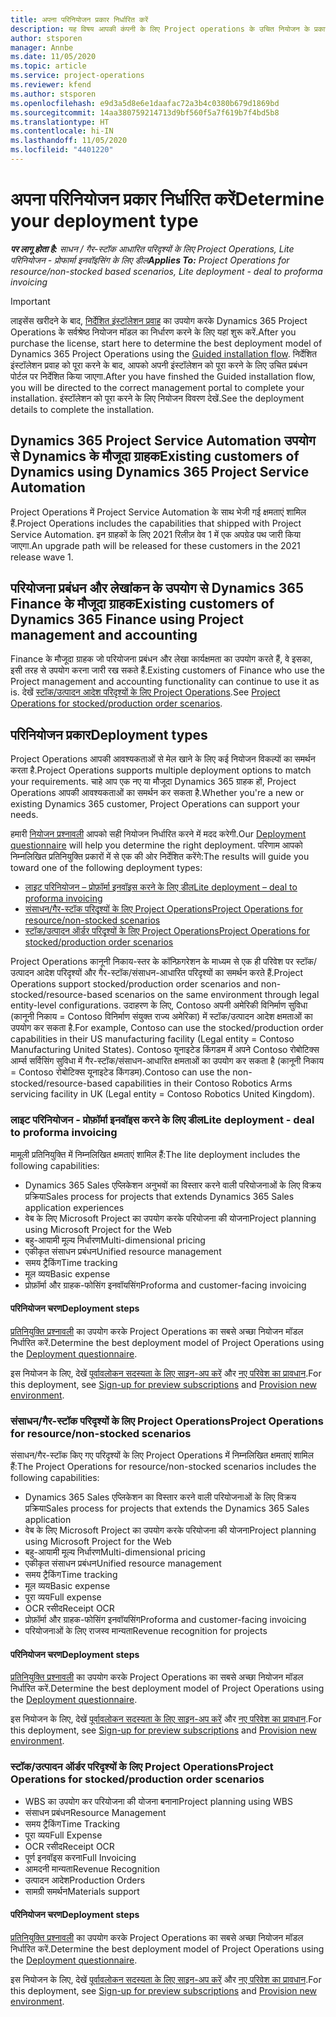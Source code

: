 ```yaml
---
title: अपना परिनियोजन प्रकार निर्धारित करें
description: यह विषय आपकी कंपनी के लिए Project operations के उचित नियोजन के प्रकार को निर्धारित करने में आपकी मदद करने हेतु जानकारी प्रदान करता है.
author: stsporen
manager: Annbe
ms.date: 11/05/2020
ms.topic: article
ms.service: project-operations
ms.reviewer: kfend
ms.author: stsporen
ms.openlocfilehash: e9d3a5d8e6e1daafac72a3b4c0380b679d1869bd
ms.sourcegitcommit: 14aa380759214713d9bf560f5a7f619b7f4bd5b8
ms.translationtype: HT
ms.contentlocale: hi-IN
ms.lasthandoff: 11/05/2020
ms.locfileid: "4401220"
---
```

# <a name="determine-your-deployment-type"></a><span data-ttu-id="17909-103">अपना परिनियोजन प्रकार निर्धारित करें</span><span class="sxs-lookup"><span data-stu-id="17909-103">Determine your deployment type</span></span>

<span data-ttu-id="17909-104">_**पर लागू होता है:** साधन / गैर-स्टॉक आधारित परिदृश्यों के लिए Project Operations, Lite परिनियोजन - प्रोफार्मा इनवॉइसिंग के लिए डील_</span><span class="sxs-lookup"><span data-stu-id="17909-104">_**Applies To:** Project Operations for resource/non-stocked based scenarios, Lite deployment - deal to proforma invoicing_</span></span>

> [!IMPORTANT]
> <span data-ttu-id="17909-105">लाइसेंस खरीदने के बाद, [निर्देशित इंस्टॉलेशन प्रवाह](https://aka.ms/provisionprojectoperations) का उपयोग करके Dynamics 365 Project Operations के सर्वश्रेष्ठ नियोजन मॉडल का निर्धारण करने के लिए यहां शुरू करें.</span><span class="sxs-lookup"><span data-stu-id="17909-105">After you purchase the license, start here to determine the best deployment model of Dynamics 365 Project Operations using the [Guided installation flow](https://aka.ms/provisionprojectoperations).</span></span>
> <span data-ttu-id="17909-106">निर्देशित इंस्टॉलेशन प्रवाह को पूरा करने के बाद, आपको अपनी इंस्टॉलेशन को पूरा करने के लिए उचित प्रबंधन पोर्टल पर निर्देशित किया जाएगा.</span><span class="sxs-lookup"><span data-stu-id="17909-106">After you have finshed the Guided installation flow, you will be directed to the correct management portal to complete your installation.</span></span> <span data-ttu-id="17909-107">इंस्टॉलेशन को पूरा करने के लिए नियोजन विवरण देखें.</span><span class="sxs-lookup"><span data-stu-id="17909-107">See the deployment details to complete the installation.</span></span>


## <a name="existing-customers-of-dynamics-using-dynamics-365-project-service-automation"></a><span data-ttu-id="17909-108">Dynamics 365 Project Service Automation उपयोग से Dynamics के मौजूदा ग्राहक</span><span class="sxs-lookup"><span data-stu-id="17909-108">Existing customers of Dynamics using Dynamics 365 Project Service Automation</span></span>
<span data-ttu-id="17909-109">Project Operations में Project Service Automation के साथ भेजी गई क्षमताएं शामिल हैं.</span><span class="sxs-lookup"><span data-stu-id="17909-109">Project Operations includes the capabilities that shipped with Project Service Automation.</span></span> <span data-ttu-id="17909-110">इन ग्राहकों के लिए 2021 रिलीज़ वेव 1 में एक अपग्रेड पथ जारी किया जाएगा.</span><span class="sxs-lookup"><span data-stu-id="17909-110">An upgrade path will be released for these customers in the 2021 release wave 1.</span></span>

## <a name="existing-customers-of-dynamics-365-finance-using-project-management-and-accounting"></a><span data-ttu-id="17909-111">परियोजना प्रबंधन और लेखांकन के उपयोग से Dynamics 365 Finance के मौजूदा ग्राहक</span><span class="sxs-lookup"><span data-stu-id="17909-111">Existing customers of Dynamics 365 Finance using Project management and accounting</span></span> 

<span data-ttu-id="17909-112">Finance के मौजूदा ग्राहक जो परियोजना प्रबंधन और लेखा कार्यक्षमता का उपयोग करते हैं, वे इसका, इसी तरह से उपयोग करना जारी रख सकते हैं.</span><span class="sxs-lookup"><span data-stu-id="17909-112">Existing customers of Finance who use the Project management and accounting functionality can continue to use it as is.</span></span> <span data-ttu-id="17909-113">देखें [स्टॉक/उत्पादन आदेश परिदृश्यों के लिए Project Operations](#pma).</span><span class="sxs-lookup"><span data-stu-id="17909-113">See [Project Operations for stocked/production order scenarios](#pma).</span></span>


## <a name="deployment-types"></a><span data-ttu-id="17909-114">परिनियोजन प्रकार</span><span class="sxs-lookup"><span data-stu-id="17909-114">Deployment types</span></span>
<span data-ttu-id="17909-115">Project Operations आपकी आवश्यकताओं से मेल खाने के लिए कई नियोजन विकल्पों का समर्थन करता है.</span><span class="sxs-lookup"><span data-stu-id="17909-115">Project Operations supports multiple deployment options to match your requirements.</span></span> <span data-ttu-id="17909-116">चाहे आप एक नए या मौजूदा Dynamics 365 ग्राहक हों, Project Operations आपकी आवश्यकताओं का समर्थन कर सकता है.</span><span class="sxs-lookup"><span data-stu-id="17909-116">Whether you're a new or existing Dynamics 365 customer, Project Operations can support your needs.</span></span>

<span data-ttu-id="17909-117">हमारी [नियोजन प्रश्नावली](https://aka.ms/provisionprojectoperations) आपको सही नियोजन निर्धारित करने में मदद करेगी.</span><span class="sxs-lookup"><span data-stu-id="17909-117">Our [Deployment questionnaire](https://aka.ms/provisionprojectoperations) will help you determine the right deployment.</span></span> <span data-ttu-id="17909-118">परिणाम आपको निम्नलिखित प्रतिनियुक्ति प्रकारों में से एक की ओर निर्देशित करेंगे:</span><span class="sxs-lookup"><span data-stu-id="17909-118">The results will guide you toward one of the following deployment types:</span></span>

- [<span data-ttu-id="17909-119">लाइट परिनियोजन – प्रोफ़ॉर्मा इनवॉइस करने के लिए डील</span><span class="sxs-lookup"><span data-stu-id="17909-119">Lite deployment – deal to proforma invoicing</span></span>](#lite)
- [<span data-ttu-id="17909-120">संसाधन/गैर-स्टॉक परिदृश्यों के लिए Project Operations</span><span class="sxs-lookup"><span data-stu-id="17909-120">Project Operations for resource/non-stocked scenarios</span></span>](#integrated)
- [<span data-ttu-id="17909-121">स्टॉक/उत्पादन ऑर्डर परिदृश्यों के लिए Project Operations</span><span class="sxs-lookup"><span data-stu-id="17909-121">Project Operations for stocked/production order scenarios</span></span>](#pma)

<span data-ttu-id="17909-122">Project Operations कानूनी निकाय-स्तर के कॉन्फ़िगरेशन के माध्यम से एक ही परिवेश पर स्टॉक/उत्पादन आदेश परिदृश्यों और गैर-स्टॉक/संसाधन-आधारित परिदृश्यों का समर्थन करते हैं.</span><span class="sxs-lookup"><span data-stu-id="17909-122">Project Operations support stocked/production order scenarios and non-stocked/resource-based scenarios on the same environment through legal entity-level configurations.</span></span> <span data-ttu-id="17909-123">उदाहरण के लिए, Contoso अपनी अमेरिकी विनिर्माण सुविधा (कानूनी निकाय = Contoso विनिर्माण संयुक्त राज्य अमेरिका) में स्टॉक/उत्पादन आदेश क्षमताओं का उपयोग कर सकता है.</span><span class="sxs-lookup"><span data-stu-id="17909-123">For example, Contoso can use the stocked/production order capabilities in their US manufacturing facility (Legal entity = Contoso Manufacturing United States).</span></span> <span data-ttu-id="17909-124">Contoso यूनाइटेड किंगडम में अपने Contoso रोबोटिक्स आर्म्स सर्विसिंग सुविधा में गैर-स्टॉक/संसाधन-आधारित क्षमताओं का उपयोग कर सकता है (कानूनी निकाय = Contoso रोबोटिक्स यूनाइटेड किंगडम).</span><span class="sxs-lookup"><span data-stu-id="17909-124">Contoso can use the non-stocked/resource-based capabilities in their Contoso Robotics Arms servicing facility in UK (Legal entity = Contoso Robotics United Kingdom).</span></span>

### <a name="lite-deployment---deal-to-proforma-invoicing"></a><a  name="lite"></a><span data-ttu-id="17909-125">लाइट परिनियोजन - प्रोफ़ॉर्मा इनवॉइस करने के लिए डील</span><span class="sxs-lookup"><span data-stu-id="17909-125">Lite deployment - deal to proforma invoicing</span></span>

<span data-ttu-id="17909-126">मामूली प्रतिनियुक्ति में निम्नलिखित क्षमताएं शामिल हैं:</span><span class="sxs-lookup"><span data-stu-id="17909-126">The lite deployment includes the following capabilities:</span></span>

- <span data-ttu-id="17909-127">Dynamics 365 Sales एप्लिकेशन अनुभवों का विस्तार करने वाली परियोजनाओं के लिए विक्रय प्रक्रिया</span><span class="sxs-lookup"><span data-stu-id="17909-127">Sales process for projects that extends Dynamics 365 Sales application experiences</span></span>
- <span data-ttu-id="17909-128">वेब के लिए Microsoft Project का उपयोग करके परियोजना की योजना</span><span class="sxs-lookup"><span data-stu-id="17909-128">Project planning using Microsoft Project for the Web</span></span>
- <span data-ttu-id="17909-129">बहु-आयामी मूल्य निर्धारण</span><span class="sxs-lookup"><span data-stu-id="17909-129">Multi-dimensional pricing</span></span>
- <span data-ttu-id="17909-130">एकीकृत संसाधन प्रबंधन</span><span class="sxs-lookup"><span data-stu-id="17909-130">Unified resource management</span></span>
- <span data-ttu-id="17909-131">समय ट्रैकिंग</span><span class="sxs-lookup"><span data-stu-id="17909-131">Time tracking</span></span>
- <span data-ttu-id="17909-132">मूल व्यय</span><span class="sxs-lookup"><span data-stu-id="17909-132">Basic expense</span></span>
- <span data-ttu-id="17909-133">प्रोफ़ॉर्मा और ग्राहक-फोसिंग इनवॉयसिंग</span><span class="sxs-lookup"><span data-stu-id="17909-133">Proforma and customer-facing invoicing</span></span> 

#### <a name="deployment-steps"></a><span data-ttu-id="17909-134">परिनियोजन चरण</span><span class="sxs-lookup"><span data-stu-id="17909-134">Deployment steps</span></span>
<span data-ttu-id="17909-135">[प्रतिनियुक्ति प्रश्नावली](https://aka.ms/provisionprojectoperations) का उपयोग करके Project Operations का सबसे अच्छा नियोजन मॉडल निर्धारित करें.</span><span class="sxs-lookup"><span data-stu-id="17909-135">Determine the best deployment model of Project Operations using the [Deployment questionnaire](https://aka.ms/provisionprojectoperations).</span></span>

<span data-ttu-id="17909-136">इस नियोजन के लिए, देखें [पूर्वावलोकन सदस्यता के लिए साइन-अप करें](lite-preview-subscription-sign-up.md) और [नए परिवेश का प्रावधान](lite-deployment.md).</span><span class="sxs-lookup"><span data-stu-id="17909-136">For this deployment, see [Sign-up for preview subscriptions](lite-preview-subscription-sign-up.md) and [Provision new environment](lite-deployment.md).</span></span> 


### <a name="project-operations-for-resourcenon-stocked-scenarios"></a><a name="integrated"></a><span data-ttu-id="17909-137">संसाधन/गैर-स्टॉक परिदृश्यों के लिए Project Operations</span><span class="sxs-lookup"><span data-stu-id="17909-137">Project Operations for resource/non-stocked scenarios</span></span>
<span data-ttu-id="17909-138">संसाधन/गैर-स्टॉक किए गए परिदृश्यों के लिए Project Operations में निम्नलिखित क्षमताएं शामिल हैं:</span><span class="sxs-lookup"><span data-stu-id="17909-138">The Project Operations for resource/non-stocked scenarios includes the following capabilities:</span></span>
 
- <span data-ttu-id="17909-139">Dynamics 365 Sales एप्लिकेशन का विस्तार करने वाली परियोजनाओं के लिए विक्रय प्रक्रिया</span><span class="sxs-lookup"><span data-stu-id="17909-139">Sales process for projects that extends the Dynamics 365 Sales application</span></span>
- <span data-ttu-id="17909-140">वेब के लिए Microsoft Project का उपयोग करके परियोजना की योजना</span><span class="sxs-lookup"><span data-stu-id="17909-140">Project planning using Microsoft Project for the Web</span></span>
- <span data-ttu-id="17909-141">बहु-आयामी मूल्य निर्धारण</span><span class="sxs-lookup"><span data-stu-id="17909-141">Multi-dimensional pricing</span></span>
- <span data-ttu-id="17909-142">एकीकृत संसाधन प्रबंधन</span><span class="sxs-lookup"><span data-stu-id="17909-142">Unified resource management</span></span>
- <span data-ttu-id="17909-143">समय ट्रैकिंग</span><span class="sxs-lookup"><span data-stu-id="17909-143">Time tracking</span></span>
- <span data-ttu-id="17909-144">मूल व्यय</span><span class="sxs-lookup"><span data-stu-id="17909-144">Basic expense</span></span>
- <span data-ttu-id="17909-145">पूरा व्यय</span><span class="sxs-lookup"><span data-stu-id="17909-145">Full expense</span></span>
- <span data-ttu-id="17909-146">OCR रसीद</span><span class="sxs-lookup"><span data-stu-id="17909-146">Receipt OCR</span></span>
- <span data-ttu-id="17909-147">प्रोफ़ॉर्मा और ग्राहक-फोसिंग इनवॉयसिंग</span><span class="sxs-lookup"><span data-stu-id="17909-147">Proforma and customer-facing invoicing</span></span> 
- <span data-ttu-id="17909-148">परियोजनाओं के लिए राजस्व मान्यता</span><span class="sxs-lookup"><span data-stu-id="17909-148">Revenue recognition for projects</span></span>

#### <a name="deployment-steps"></a><span data-ttu-id="17909-149">परिनियोजन चरण</span><span class="sxs-lookup"><span data-stu-id="17909-149">Deployment steps</span></span>
<span data-ttu-id="17909-150">[प्रतिनियुक्ति प्रश्नावली](https://aka.ms/provisionprojectoperations) का उपयोग करके Project Operations का सबसे अच्छा नियोजन मॉडल निर्धारित करें.</span><span class="sxs-lookup"><span data-stu-id="17909-150">Determine the best deployment model of Project Operations using the [Deployment questionnaire](https://aka.ms/provisionprojectoperations).</span></span>

<span data-ttu-id="17909-151">इस नियोजन के लिए, देखें [पूर्वावलोकन सदस्यता के लिए साइन-अप करें](resource-sign-up-preview-subscription.md) और [नए परिवेश का प्रावधान](resource-provision-new-environment.md).</span><span class="sxs-lookup"><span data-stu-id="17909-151">For this deployment, see [Sign-up for preview subscriptions](resource-sign-up-preview-subscription.md) and [Provision new environment](resource-provision-new-environment.md).</span></span> 


### <a name="project-operations-for-stockedproduction-order-scenarios"></a><a name="pma"></a><span data-ttu-id="17909-152">स्टॉक/उत्पादन ऑर्डर परिदृश्यों के लिए Project Operations</span><span class="sxs-lookup"><span data-stu-id="17909-152">Project Operations for stocked/production order scenarios</span></span>

- <span data-ttu-id="17909-153">WBS का उपयोग कर परियोजना की योजना बनाना</span><span class="sxs-lookup"><span data-stu-id="17909-153">Project planning using WBS</span></span>
- <span data-ttu-id="17909-154">संसाधन प्रबंधन</span><span class="sxs-lookup"><span data-stu-id="17909-154">Resource Management</span></span>
- <span data-ttu-id="17909-155">समय ट्रैकिंग</span><span class="sxs-lookup"><span data-stu-id="17909-155">Time Tracking</span></span>
- <span data-ttu-id="17909-156">पूरा व्यय</span><span class="sxs-lookup"><span data-stu-id="17909-156">Full Expense</span></span>
- <span data-ttu-id="17909-157">OCR रसीद</span><span class="sxs-lookup"><span data-stu-id="17909-157">Receipt OCR</span></span>
- <span data-ttu-id="17909-158">पूर्ण इनवॉइस करना</span><span class="sxs-lookup"><span data-stu-id="17909-158">Full Invoicing</span></span>
- <span data-ttu-id="17909-159">आमदनी मान्यता</span><span class="sxs-lookup"><span data-stu-id="17909-159">Revenue Recognition</span></span>
- <span data-ttu-id="17909-160">उत्पादन आदेश</span><span class="sxs-lookup"><span data-stu-id="17909-160">Production Orders</span></span>
- <span data-ttu-id="17909-161">सामग्री समर्थन</span><span class="sxs-lookup"><span data-stu-id="17909-161">Materials support</span></span>

#### <a name="deployment-steps"></a><span data-ttu-id="17909-162">परिनियोजन चरण</span><span class="sxs-lookup"><span data-stu-id="17909-162">Deployment steps</span></span>
<span data-ttu-id="17909-163">[प्रतिनियुक्ति प्रश्नावली](https://aka.ms/provisionprojectoperations) का उपयोग करके Project Operations का सबसे अच्छा नियोजन मॉडल निर्धारित करें.</span><span class="sxs-lookup"><span data-stu-id="17909-163">Determine the best deployment model of Project Operations using the [Deployment questionnaire](https://aka.ms/provisionprojectoperations).</span></span>

<span data-ttu-id="17909-164">इस नियोजन के लिए, देखें [पूर्वावलोकन सदस्यता के लिए साइन-अप करें](https://docs.microsoft.com/dynamics365/fin-ops-core/dev-itpro/dev-tools/sign-up-preview-subscription?toc=/dynamics365/finance/toc.json) और [नए परिवेश का प्रावधान](https://docs.microsoft.com/dynamics365/fin-ops-core/dev-itpro/deployment/deploy-demo-environment?toc=/dynamics365/finance/toc.json).</span><span class="sxs-lookup"><span data-stu-id="17909-164">For this deployment, see [Sign-up for preview subscriptions](https://docs.microsoft.com/dynamics365/fin-ops-core/dev-itpro/dev-tools/sign-up-preview-subscription?toc=/dynamics365/finance/toc.json) and [Provision new environment](https://docs.microsoft.com/dynamics365/fin-ops-core/dev-itpro/deployment/deploy-demo-environment?toc=/dynamics365/finance/toc.json).</span></span> 

